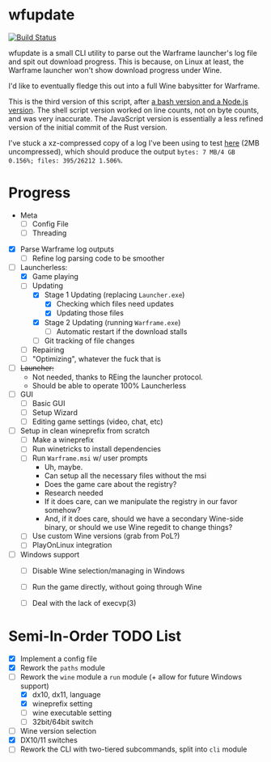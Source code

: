# wfupdate
[![Build Status](https://travis-ci.org/zekesonxx/wfupdate.svg?branch=master)](https://travis-ci.org/zekesonxx/wfupdate)

wfupdate is a small CLI utility to parse out the Warframe launcher's log file and spit out download progress. This is because, on Linux at least, the Warframe launcher won't show download progress under Wine.

I'd like to eventually fledge this out into a full Wine babysitter for Warframe.

This is the third version of this script, after [a bash version and a Node.js version](https://gist.github.com/zekesonxx/1a73236e7dff3b5bb847a7d1908bd252). The shell script version worked on line counts, not on byte counts, and was very inaccurate. The JavaScript version is essentially a less refined version of the initial commit of the Rust version.

I've stuck a xz-compressed copy of a log I've been using to test [here](https://files.zekesonxx.com/Preprocess.log.xz) (2MB uncompressed), which should produce the output `bytes: 7 MB/4 GB 0.156%; files: 395/26212 1.506%`.

# Progress
* Meta
  * [ ] Config File
  * [ ] Threading
* [x] Parse Warframe log outputs
  * [ ] Refine log parsing code to be smoother
* [ ] Launcherless:
  * [x] Game playing
  * [ ] Updating
    * [x] Stage 1 Updating (replacing `Launcher.exe`)
      * [x] Checking which files need updates
      * [x] Updating those files
    * [x] Stage 2 Updating (running `Warframe.exe`)
      * [ ] Automatic restart if the download stalls
    * [ ] Git tracking of file changes
  * [ ] Repairing
  * [ ] "Optimizing", whatever the fuck that is
* [ ] ~~Launcher:~~
  * Not needed, thanks to REing the launcher protocol.
  * Should be able to operate 100% Launcherless
* [ ] GUI
  * [ ] Basic GUI
  * [ ] Setup Wizard
  * [ ] Editing game settings (video, chat, etc)
* [ ] Setup in clean wineprefix from scratch
  * [ ] Make a wineprefix
  * [ ] Run winetricks to install dependencies
  * [ ] Run `Warframe.msi` w/ user prompts
    * Uh, maybe.
    * Can setup all the necessary files without the msi
    * Does the game care about the registry?
    * Research needed
    * If it does care, can we manipulate the registry in our favor somehow?
    * And, if it does care, should we have a secondary Wine-side binary, or should we use Wine regedit to change things?
  * [ ] Use custom Wine versions (grab from PoL?)
  * [ ] PlayOnLinux integration
* [ ] Windows support
  * [ ] Disable Wine selection/managing in Windows
  * [ ] Run the game directly, without going through Wine
  * [ ] Deal with the lack of execvp(3)


# Semi-In-Order TODO List
* [x] Implement a config file
* [x] Rework the `paths` module
* [ ] Rework the `wine` module a `run` module (+ allow for future Windows support)
  * [x] dx10, dx11, language
  * [x] wineprefix setting
  * [ ] wine executable setting
  * [ ] 32bit/64bit switch
* [ ] Wine version selection
* [x] DX10/11 switches
* [ ] Rework the CLI with two-tiered subcommands, split into `cli` module

